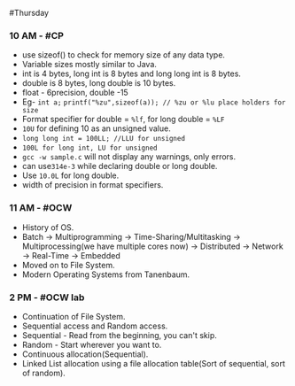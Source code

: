 #Thursday 
### 10 AM - #CP 
- use sizeof() to check for memory size of any data type.
- Variable sizes mostly similar to Java.
- int is 4 bytes, long int is 8 bytes and long long int is 8 bytes.
- double is 8 bytes, long double is 10 bytes.
- float - 6precision, double -15
- Eg- `int a;`
`printf("%zu",sizeof(a)); // %zu or %lu place holders for size`
- Format specifier for double = `%lf`, for long double = `%LF`
- `10U` for defining 10 as an unsigned value.
- `long long int = 100LL; //LLU for unsigned`
- `100L for long int, LU for unsigned` 
- `gcc -w sample.c` will not display any warnings, only errors.
- can use`314e-3` while declaring double or long double.
- Use `10.0L` for long double.
- width of precision in format specifiers.

### 11 AM - #OCW 
- History of OS.
- Batch -> Multiprogramming -> Time-Sharing/Multitasking -> Multiprocessing(we have multiple cores now) -> Distributed -> Network -> Real-Time -> Embedded
- Moved on to File System.
- Modern Operating Systems from Tanenbaum.

### 2 PM - #OCW lab
- Continuation of File System.
- Sequential access and Random access.
- Sequential - Read from the beginning, you can't skip.
- Random - Start wherever you want to.
- Continuous allocation(Sequential).
- Linked List allocation using a file allocation table(Sort of sequential, sort of random).